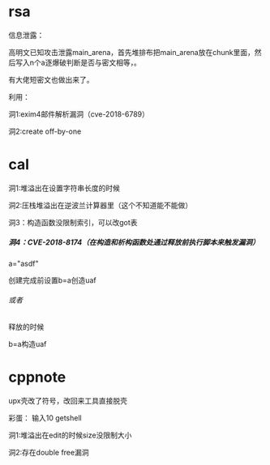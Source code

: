 # rsa

信息泄露：

高明文已知攻击泄露main_arena，首先堆排布把main_arena放在chunk里面，然后写入n个a逐爆破判断是否与密文相等，。

有大佬短密文也做出来了。

利用：

洞1:exim4邮件解析漏洞（cve-2018-6789）

洞2:create off-by-one



# cal

洞1:堆溢出在设置字符串长度的时候





洞2:压栈堆溢出在逆波兰计算器里（这个不知道能不能做）



洞3：构造函数没限制索引，可以改got表

##### 洞4：CVE-2018-8174（在构造和析构函数处通过释放前执行脚本来触发漏洞）

a="asdf"

创建完成前设置b=a创造uaf

###### 或者

释放的时候

b=a构造uaf



# cppnote

upx壳改了符号，改回来工具直接脱壳

彩蛋： 输入10 getshell



洞1:堆溢出在edit的时候size没限制大小



洞2:存在double free漏洞

